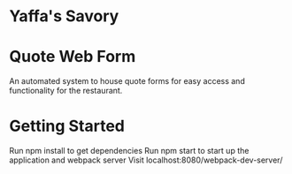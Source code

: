 # Yaffa's Savory

# Quote Web Form
An automated system to house quote forms for easy access and functionality for the restaurant.  

# Getting Started 
Run npm install to get dependencies
Run npm start to start up the application and webpack server
Visit localhost:8080/webpack-dev-server/
